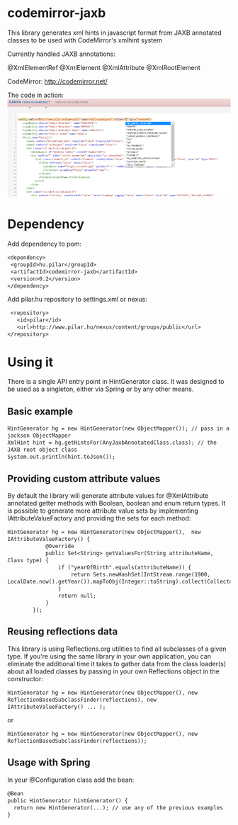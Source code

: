 # codemirror-jaxb
This library generates xml hints in javascript format from JAXB annotated classes to be used with CodeMirror's xmlhint system

Currently handled JAXB annotations:

@XmlElementRef
@XmlElement
@XmlAttribute
@XmlRootElement

CodeMirror: http://codemirror.net/

The code in action: ![alt screenshot](hints.png "")

# Dependency

Add dependency to pom:
~~~~
<dependency>      
 <groupId>hu.pilar</groupId>
 <artifactId>codemirror-jaxb</artifactId>
 <version>0.2</version>
</dependency>
~~~~
Add pilar.hu repository to settings.xml or nexus:
~~~~
 <repository>
   <id>pilar</id>
   <url>http://www.pilar.hu/nexus/content/groups/public</url>
</repository>
~~~~
# Using it

There is a single API entry point in HintGenerator class. It was designed to be used as a singleton, either via Spring or by any other  means. 

## Basic example
~~~~
HintGenerator hg = new HintGenerator(new ObjectMapper()); // pass in a jackson ObjectMapper
XmlHint hint = hg.getHintsFor(AnyJaxbAnnotatedClass.class); // the JAXB root object class
System.out.println(hint.toJson());
~~~~
## Providing custom attribute values 
By default the library will generate attribute values for @XmlAttribute annotated getter methods with Boolean, boolean and enum return types. It is possible to generate more attribute value sets by implementing IAttributeValueFactory and providing the sets for each method:
~~~~
HintGenerator hg = new HintGenerator(new ObjectMapper(),  new IAttributeValueFactory() {
            @Override
            public Set<String> getValuesFor(String attributeName, Class type) {
                if ("yearOfBirth".equals(attributeName)) {
                    return Sets.newHashSet(IntStream.range(1900, LocalDate.now().getYear()).mapToObj(Integer::toString).collect(Collectors.toSet()));
                }
                return null;
            }
        });
~~~~
## Reusing reflections data

This library is using Reflections.org utilities to find all subclasses of a given type. If you're using the same library in your own application, you can eliminate the additional time it takes to gather data from the class loader(s) about all loaded classes by passing in your own Reflections object in the constructor:

~~~~
HintGenerator hg = new HintGenerator(new ObjectMapper(), new ReflectionBasedSubclassFinder(reflections), new IAttributeValueFactory() ... );
~~~~
or 
~~~~
HintGenerator hg = new HintGenerator(new ObjectMapper(), new ReflectionBasedSubclassFinder(reflections));
~~~~
## Usage with Spring

In your @Configuration class add the bean:
~~~~
@Bean
public HintGenerator hintGenerator() {
  return new HintGenerator(...); // use any of the previous examples
}
~~~~


